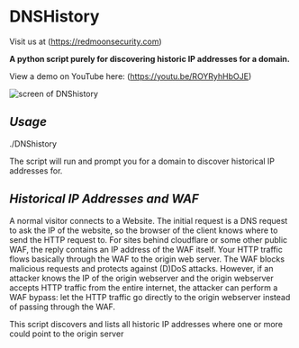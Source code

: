# DNSHistory

Visit us at (https://redmoonsecurity.com)

**A python script purely for discovering historic IP addresses for a domain.**

View a demo on YouTube here: (https://youtu.be/ROYRyhHbOJE)

![screen of DNShistory](https://user-images.githubusercontent.com/62467907/80868367-62e13500-8c9a-11ea-9131-af622acd7254.png)

## *Usage*

./DNShistory

The script will run and prompt you for a domain to discover historical IP addresses for.

## *Historical IP Addresses and WAF*

A normal visitor connects to a Website. The initial request is a DNS request to ask the IP of the website, so the browser of the client knows where to send the HTTP request to. For sites behind cloudflare or some other public WAF, the reply contains an IP address of the WAF itself. Your HTTP traffic flows basically through the WAF to the origin web server. The WAF blocks malicious requests and protects against (D)DoS attacks. However, if an attacker knows the IP of the origin webserver and the origin webserver accepts HTTP traffic from the entire internet, the attacker can perform a WAF bypass: let the HTTP traffic go directly to the origin webserver instead of passing through the WAF.

This script discovers and lists all historic IP addresses where one or more could point to the origin server


